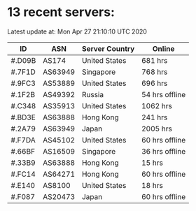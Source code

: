 # 13 recent servers:

Latest update at: Mon Apr 27 21:10:10 UTC 2020

| ID | ASN | Server Country | Online |
| -- | --- | -------------- | ------ |
| #.D09B | AS174 | United States | 681 hrs |
| #.7F1D | AS63949 | Singapore | 768 hrs |
| #.9FC3 | AS53889 | United States | 696 hrs |
| #.1F2B | AS49392 | Russia | 54 hrs offline |
| #.C348 | AS35913 | United States | 1062 hrs |
| #.BD3E | AS63888 | Hong Kong | 241 hrs |
| #.2A79 | AS63949 | Japan | 2005 hrs |
| #.F7DA | AS45102 | United States | 60 hrs offline |
| #.66BF | AS16509 | Singapore | 36 hrs offline |
| #.33B9 | AS63888 | Hong Kong | 15 hrs |
| #.FC14 | AS64271 | Hong Kong | 60 hrs offline |
| #.E140 | AS8100 | United States | 18 hrs |
| #.F087 | AS20473 | Japan | 60 hrs offline |

